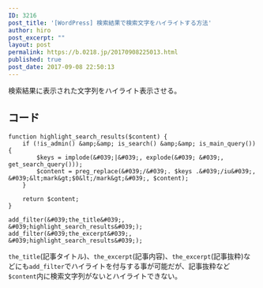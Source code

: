 ```yaml
---
ID: 3216
post_title: '[WordPress] 検索結果で検索文字をハイライトする方法'
author: hiro
post_excerpt: ""
layout: post
permalink: https://b.0218.jp/20170908225013.html
published: true
post_date: 2017-09-08 22:50:13
---
```

検索結果に表示された文字列をハイライト表示させる。

<!--more-->

## コード

```language-php
function highlight_search_results($content) {
    if (!is_admin() &amp;&amp; is_search() &amp;&amp; is_main_query()) {
        $keys = implode(&#039;|&#039;, explode(&#039; &#039;, get_search_query()));
        $content = preg_replace(&#039;/&#039;. $keys .&#039;/iu&#039;, &#039;&lt;mark&gt;$0&lt;/mark&gt;&#039;, $content);
    }

    return $content;
}

add_filter(&#039;the_title&#039;, &#039;highlight_search_results&#039;);
add_filter(&#039;the_excerpt&#039;, &#039;highlight_search_results&#039;);
```

`the_title`(記事タイトル)、`the_excerpt`(記事内容)、`the_excerpt`(記事抜粋)などにも`add_filter`でハイライトを付与する事が可能だが、記事抜粋など`$content`内に検索文字列がないとハイライトできない。